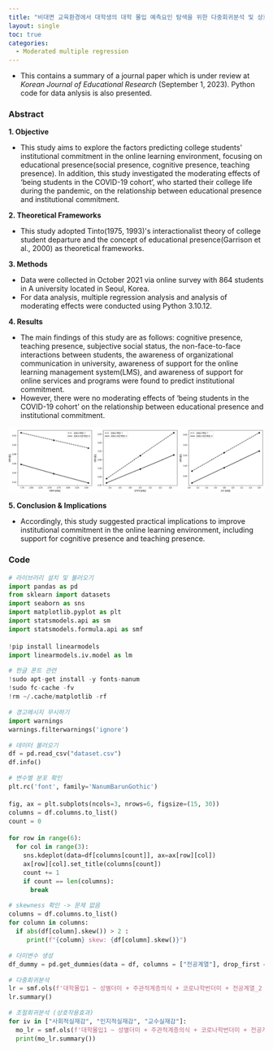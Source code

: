 ```yaml
---
title: "비대면 교육환경에서 대학생의 대학 몰입 예측요인 탐색을 위한 다중회귀분석 및 상호작용효과 분석"
layout: single
toc: true
categories: 
  - Moderated multiple regression
---
```

  
* This contains a summary of a journal paper which is under review at *Korean Journal of Educational Research* (September 1, 2023). Python code for data anlysis is also presented. 

### Abstract 

**1. Objective**
  * This study aims to explore the factors predicting college students' institutional commitment in the online learning environment, focusing on educational presence(social presence, cognitive presence, teaching presence). In addition, this study investigated the moderating effects of ‘being students in the COVID-19 cohort’, who started their college life during the pandemic, on the relationship between educational presence and institutional commitment.  

**2. Theoretical Frameworks**
  * This study adopted Tinto(1975, 1993)'s interactionalist theory of college student departure and the concept of educational presence(Garrison et al., 2000) as theoretical frameworks.  

**3. Methods**  
  * Data were collected in October 2021 via online survey with 864 students in A university located in Seoul, Korea. 
  * For data analysis, multiple regression analysis and analysis of moderating effects were conducted using Python 3.10.12. 

**4. Results** 
  * The main findings of this study are as follows: cognitive presence, teaching presence, subjective social status, the non-face-to-face interactions between students, the awareness of organizational communication in university, awareness of support for the online learning management system(LMS), and awareness of support for online services and programs were found to predict institutional commitment. 
  * However, there were no moderating effects of ‘being students in the COVID-19 cohort’ on the relationship between educational presence and institutional commitment.  
  <p align="center"><img src="/assets/images/ic_graph_moderation.png" title="moderation graph"/></p>

**5. Conclusion & Implications** 
  *  Accordingly, this study suggested practical implications to improve institutional commitment in the online learning environment, including support for cognitive presence and teaching presence.

### Code 

```python
# 라이브러리 설치 및 불러오기 
import pandas as pd
from sklearn import datasets
import seaborn as sns
import matplotlib.pyplot as plt
import statsmodels.api as sm
import statsmodels.formula.api as smf

!pip install linearmodels
import linearmodels.iv.model as lm
```

```python
# 한글 폰트 관련 
!sudo apt-get install -y fonts-nanum
!sudo fc-cache -fv
!rm ~/.cache/matplotlib -rf
```

```python
# 경고메시지 무시하기 
import warnings
warnings.filterwarnings('ignore')
```

```python
# 데이터 불러오기 
df = pd.read_csv("dataset.csv")
df.info()
```

```python
# 변수별 분포 확인
plt.rc('font', family='NanumBarunGothic')

fig, ax = plt.subplots(ncols=3, nrows=6, figsize=(15, 30))
columns = df.columns.to_list()
count = 0

for row in range(6):
  for col in range(3):
    sns.kdeplot(data=df[columns[count]], ax=ax[row][col])
    ax[row][col].set_title(columns[count])
    count += 1
    if count == len(columns):
      break
```

```python
# skewness 확인 -> 문제 없음
columns = df.columns.to_list()
for column in columns:
  if abs(df[column].skew()) > 2 :
     print(f"{column} skew: {df[column].skew()}")
```

```python
# 더미변수 생성
df_dummy = pd.get_dummies(data = df, columns = ["전공계열"], drop_first = False)
```

```python
# 다중회귀분석
lr = smf.ols(f'대학몰입1 ~ 성별더미 + 주관적계층의식 + 코로나학번더미 + 전공계열_2 + 전공계열_3+ 전공계열_4 + 자택더미 + 코로나스트레스 + 사회적실재감 + 인지적실재감 + 교수실재감 + 교수_학생비대면 + 교수_학생대면 + 학생_학생비대면 + 학생_학생대면 + 조직커뮤니케이션 + LMS지원 + 비대면서비스지원', data=df_dummy).fit()
lr.summary()
```

```python
# 조절회귀분석 (상호작용효과)
for iv in ["사회적실재감", "인지적실재감", "교수실재감"]:
  mo_lr = smf.ols(f'대학몰입1 ~ 성별더미 + 주관적계층의식 + 코로나학번더미 + 전공계열_2 + 전공계열_3+ 전공계열_4 + 자택더미 + 코로나스트레스 + 사회적실재감 + 인지적실재감 + 교수실재감 + 교수_학생비대면 + 교수_학생대면 + 학생_학생비대면 + 학생_학생대면 + 조직커뮤니케이션 + LMS지원 + 비대면서비스지원 + {iv}*코로나학번더미', data=df_dummy).fit()
  print(mo_lr.summary())
```

